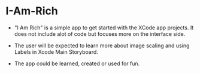 # I-Am-Rich

* "I Am Rich" is a simple app to get started with the XCode app projects. It does not include alot of code but focuses more on the interface side. 

* The user will be expected to learn more about image scaling and using Labels in Xcode Main Storyboard.

* The app could be learned, created or used for fun.
